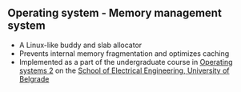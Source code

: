 ## Operating system - Memory management system

- A Linux-like buddy and slab allocator
- Prevents internal memory fragmentation and optimizes caching
- Implemented as a part of the undergraduate course in  [Operating systems 2](https://www.etf.bg.ac.rs/en/fis/karton_predmeta/13S113OS2) on the [School of Electrical Engineering, University of Belgrade](https://www.etf.bg.ac.rs/en)